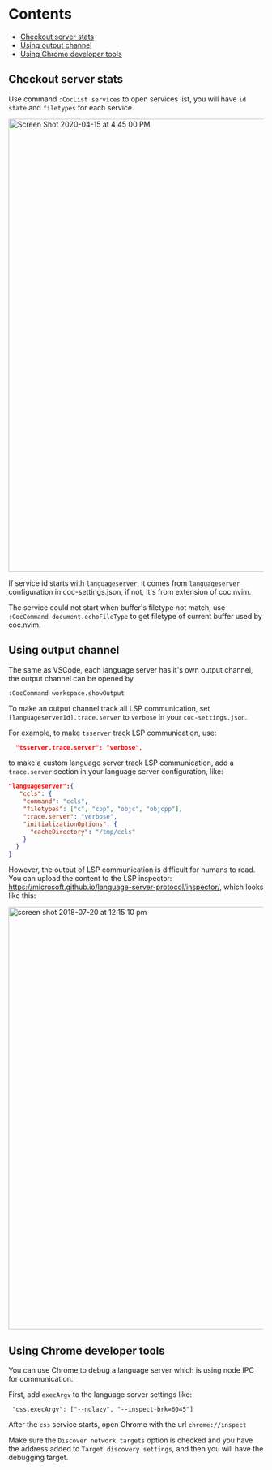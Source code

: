 # Contents

* [Checkout server stats](https://github.com/neoclide/coc.nvim/wiki/Debug-language-server#checkout-server-stats)
* [Using output channel](https://github.com/neoclide/coc.nvim/wiki/Debug-language-server#using-output-channel)
* [Using Chrome developer tools](https://github.com/neoclide/coc.nvim/wiki/Debug-language-server#using-chrome-developer-tools)

## Checkout server stats

Use command `:CocList services` to open services list, you will have `id` `state` and `filetypes` for each service.

<img width="893" alt="Screen Shot 2020-04-15 at 4 45 00 PM" src="https://user-images.githubusercontent.com/251450/79318320-6609c080-7f39-11ea-9cfe-9921584a96d9.png">

If service id starts with `languageserver`, it comes from `languageserver` configuration in coc-settings.json, if not, it's from extension of coc.nvim.

The service could not start when buffer's filetype not match, use `:CocCommand document.echoFileType` to get filetype of current buffer used by coc.nvim.

## Using output channel

The same as VSCode, each language server has it's own output channel, the output channel can be opened by

```
:CocCommand workspace.showOutput
```

To make an output channel track all LSP communication, set `[languageserverId].trace.server` to `verbose` in your `coc-settings.json`.

For example, to make `tsserver` track LSP communication, use:

``` json
  "tsserver.trace.server": "verbose",
```

to make a custom language server track LSP communication, add a `trace.server` section in your language server configuration, like:

``` json
"languageserver":{
   "ccls": {
    "command": "ccls",
    "filetypes": ["c", "cpp", "objc", "objcpp"],
    "trace.server": "verbose",
    "initializationOptions": {
      "cacheDirectory": "/tmp/ccls"
    }
  }
}
```

However, the output of LSP communication is difficult for humans to read. You can upload the content to the LSP inspector: https://microsoft.github.io/language-server-protocol/inspector/, which looks like this:

<img width="833" alt="screen shot 2018-07-20 at 12 15 10 pm" src="https://user-images.githubusercontent.com/251450/42982989-c32a21d2-8c16-11e8-84ea-630497a24900.png">

## Using Chrome developer tools

You can use Chrome to debug a language server which is using node IPC for communication.

First, add `execArgv` to the language server settings like:

```
 "css.execArgv": ["--nolazy", "--inspect-brk=6045"]
```

After the `css` service starts, open Chrome with the url `chrome://inspect`

Make sure the `Discover network targets` option is checked and you have the address added to `Target discovery settings`, and then you will have the debugging target.